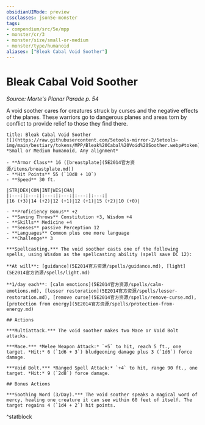 ```yaml
---
obsidianUIMode: preview
cssclasses: json5e-monster
tags:
- compendium/src/5e/mpp
- monster/cr/3
- monster/size/small-or-medium
- monster/type/humanoid
aliases: ["Bleak Cabal Void Soother"]
---
```

# Bleak Cabal Void Soother
*Source: Morte's Planar Parade p. 54*  

A void soother cares for creatures struck by curses and the negative effects of the planes. These warriors go to dangerous planes and areas torn by conflict to provide relief to those they find there.

```ad-statblock
title: Bleak Cabal Void Soother
![](https://raw.githubusercontent.com/5etools-mirror-2/5etools-img/main/bestiary/tokens/MPP/Bleak%20Cabal%20Void%20Soother.webp#token)
*Small or Medium humanoid, Any alignment*

- **Armor Class** 16 ([breastplate](5E2014官方资源/items/breastplate.md))
- **Hit Points** 55 (`10d8 + 10`)
- **Speed** 30 ft.

|STR|DEX|CON|INT|WIS|CHA|
|:---:|:---:|:---:|:---:|:---:|:---:|
|16 (+3)|14 (+2)|12 (+1)|12 (+1)|15 (+2)|10 (+0)|

- **Proficiency Bonus** +2
- **Saving Throws** Constitution +3, Wisdom +4
- **Skills** Medicine +4
- **Senses** passive Perception 12
- **Languages** Common plus one more language
- **Challenge** 3

***Spellcasting.*** The void soother casts one of the following spells, using Wisdom as the spellcasting ability (spell save DC 12):

**At will**: [guidance](5E2014官方资源/spells/guidance.md), [light](5E2014官方资源/spells/light.md)

**1/day each**: [calm emotions](5E2014官方资源/spells/calm-emotions.md), [lesser restoration](5E2014官方资源/spells/lesser-restoration.md), [remove curse](5E2014官方资源/spells/remove-curse.md), [protection from energy](5E2014官方资源/spells/protection-from-energy.md)

## Actions

***Multiattack.*** The void soother makes two Mace or Void Bolt attacks.

***Mace.*** *Melee Weapon Attack:* `+5` to hit, reach 5 ft., one target. *Hit:* 6 (`1d6 + 3`) bludgeoning damage plus 3 (`1d6`) force damage.

***Void Bolt.*** *Ranged Spell Attack:* `+4` to hit, range 90 ft., one target. *Hit:* 9 (`2d8`) force damage.

## Bonus Actions

***Soothing Word (3/Day).*** The void soother speaks a magical word of mercy, healing one creature it can see within 60 feet of itself. The target regains 4 (`1d4 + 2`) hit points.
```
^statblock